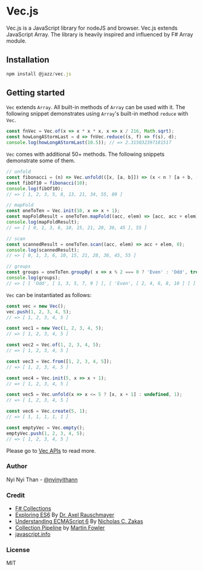 # Vec.js 

Vec.js is a JavaScript library for nodeJS and browser. Vec.js extends JavaScript Array. The library is heavily inspired and influenced by F# Array module.


## Installation

```javascript
npm install @jazz/vec.js
```

## Getting started

`Vec` extends `Array`. All built-in methods of `Array` can be used with it. The following snippet demonstrates using `Array`'s built-in method `reduce` with `Vec`.

```javascript
const fnVec = Vec.of(x => x * x * x, x => x / 216, Math.sqrt);
const howLongAStormLast = d => fnVec.reduce((s, f) => f(s), d);
console.log(howLongAStormLast(10.5)); // => 2.315032397181517
```

`Vec` comes with additional 50+ methods. The following snippets demonstrate some of them.
```javascript
// unfold
const fibonacci = (n) => Vec.unfold(([x, [a, b]]) => (x < n ? [a + b, [x + 1, [b, a + b]]] : null), [0, [0, 1]]);
const fibOf10 = fibonacci(10);
console.log(fibOf10);
// => [ 1, 2, 3, 5, 8, 13, 21, 34, 55, 89 ]

// mapFold
const oneToTen = Vec.init(10, x => x + 1);
const mapFoldResult = oneToTen.mapFold((acc, elem) => [acc, acc + elem], 0);
console.log(mapFoldResult);
// => [ [ 0, 1, 3, 6, 10, 15, 21, 28, 36, 45 ], 55 ]

// scan
const scannedResult = oneToTen.scan((acc, elem) => acc + elem, 0);
console.log(scannedResult);
// => [ 0, 1, 3, 6, 10, 15, 21, 28, 36, 45, 55 ]

// groups
const groups = oneToTen.groupBy( x => x % 2 === 0 ? 'Even' : 'Odd', true);
console.log(groups);
// => [ [ 'Odd', [ 1, 3, 5, 7, 9 ] ], [ 'Even', [ 2, 4, 6, 8, 10 ] ] ]
```

`Vec` can be instantiated as follows:

```javascript
const vec = new Vec();
vec.push(1, 2, 3, 4, 5);
// => [ 1, 2, 3, 4, 5 ]

const vec1 = new Vec(1, 2, 3, 4, 5); 
// => [ 1, 2, 3, 4, 5 ]

const vec2 = Vec.of(1, 2, 3, 4, 5); 
// => [ 1, 2, 3, 4, 5 ]

const vec3 = Vec.from([1, 2, 3, 4, 5]); 
// => [ 1, 2, 3, 4, 5 ]

const vec4 = Vec.init(5, x => x + 1); 
// => [ 1, 2, 3, 4, 5 ] 

const vec5 = Vec.unfold(x => x <= 5 ? [x, x + 1] : undefined, 1); 
// => [ 1, 2, 3, 4, 5 ]

const vec6 = Vec.create(5, 1); 
// => [ 1, 1, 1, 1, 1 ]

const emptyVec = Vec.empty();
emptyVec.push(1, 2, 3, 4, 5); 
// => [ 1, 2, 3, 4, 5 ]
```
Please go to [Vec APIs](/api.docs/vec.api.md) to read more.


### Author

Nyi Nyi Than - [@nyinyithann](https://www.linkedin.com/in/nyinyithan/)

### Credit

- [F# Collections](https://fsharp.github.io/fsharp-core-docs/reference/fsharp-collections.html)
- [Exploring ES6](https://exploringjs.com/es6.html) By [Dr. Axel Rauschmayer](https://2ality.com/p/about.html)
- [Understanding ECMAScript 6](https://leanpub.com/understandinges6) By [Nicholas C. Zakas](https://humanwhocodes.com/)
- [Collection Pipeline](https://martinfowler.com/articles/collection-pipeline/)
  by [Martin Fowler](https://martinfowler.com/)
- [javascript.info](https://javascript.info/)

### License

MIT
